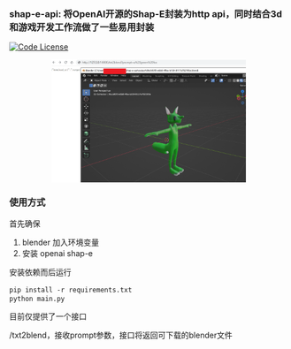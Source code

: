 
### shap-e-api: 将OpenAI开源的Shap-E封装为http api，同时结合3d和游戏开发工作流做了一些易用封装
[![Code License](https://img.shields.io/badge/Code%20License-Apache_2.0-green.svg)](https://github.com/SCIR-HI/Huatuo-Llama-Med-Chinese/blob/main/LICENSE)

<p align="center" width="100%">
  <img src="Snipaste_2023-05-20_14-25-18.png" alt="shap-e-api" style="width: 70%; min-width: 100px; display: block; margin: auto;">
</p>

### 使用方式
首先确保
1. blender 加入环境变量
2. 安装 openai shap-e

安装依赖而后运行
```
pip install -r requirements.txt
python main.py
```

目前仅提供了一个接口

/txt2blend，接收prompt参数，接口将返回可下载的blender文件


